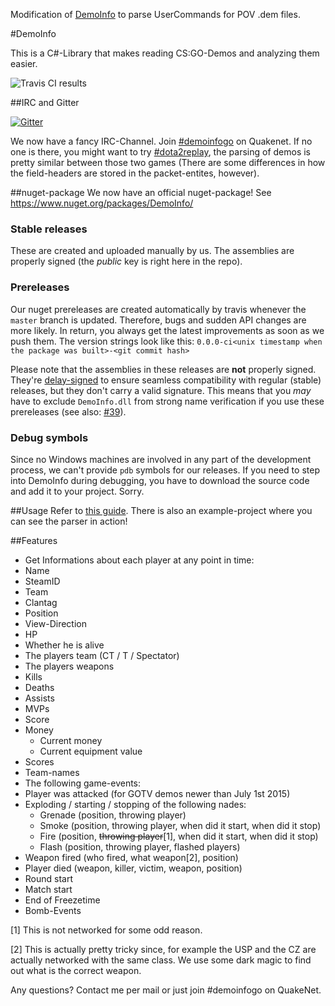 Modification of [DemoInfo](https://github.com/StatsHelix/demoinfo) to parse UserCommands for POV .dem files. 

#DemoInfo

This is a C#-Library that makes reading CS:GO-Demos and analyzing them easier. 

![Travis CI results](https://travis-ci.org/EHVAG/demoinfo.svg?branch=master)

##IRC and Gitter

[![Gitter](https://badges.gitter.im/Join%20Chat.svg)](https://gitter.im/EHVAG/demoinfo?utm_source=badge&utm_medium=badge&utm_campaign=pr-badge&utm_content=body_badge)

We now have a fancy IRC-Channel. Join [#demoinfogo](http://webchat.quakenet.org/?channels=demoinfogo) on Quakenet. If no one is there, you might want to try [#dota2replay](http://webchat.quakenet.org/?channels=dota2ŕeplay), the parsing of demos is pretty similar between those two games (There are some differences in how the field-headers are stored in the packet-entites, however).

##nuget-package
We now have an official nuget-package! See https://www.nuget.org/packages/DemoInfo/

### Stable releases

These are created and uploaded manually by us. The assemblies are properly signed (the *public* key is right here in the repo).

### Prereleases

Our nuget prereleases are created automatically by travis whenever the `master` branch is updated. Therefore, bugs and sudden API changes are more likely. In return, you always get the latest improvements as soon as we push them. The version strings look like this: `0.0.0-ci<unix timestamp when the package was built>-<git commit hash>`

Please note that the assemblies in these releases are **not** properly signed. They're [delay-signed](https://msdn.microsoft.com/en-us/library/t07a3dye.aspx) to ensure seamless compatibility with regular (stable) releases, but they don't carry a valid signature. This means that you *may* have to exclude `DemoInfo.dll` from strong name verification if you use these prereleases (see also: [#39](https://github.com/moritzuehling/demoinfo-public/pull/39)).

### Debug symbols

Since no Windows machines are involved in any part of the development process, we can't provide `pdb` symbols for our releases. If you need to step into DemoInfo during debugging, you have to download the source code and add it to your project. Sorry.

##Usage
Refer to [this guide](https://github.com/moritzuehling/demostatistics-generator/blob/master/README.md#usage-of-demoinfo-public). There is also an example-project where you can see the parser in action!

##Features 

* Get Informations about each player at any point in time: 
 * Name
 * SteamID
 * Team
 * Clantag
 * Position
 * View-Direction
 * HP
 * Whether he is alive
 * The players team (CT / T / Spectator)
 * The players weapons
 * Kills
 * Deaths
 * Assists
 * MVPs
 * Score
 * Money
    * Current money
    * Current equipment value
* Scores
* Team-names
* The following game-events: 
 * Player was attacked (for GOTV demos newer than July 1st 2015)
 * Exploding / starting / stopping of the following nades: 
    * Grenade (position, throwing player)
    * Smoke (position, throwing player, when did it start, when did it stop)
    * Fire (position, ~~throwing player~~[1], when did it start, when did it stop)
    * Flash (position, throwing player, flashed players)
 * Weapon fired (who fired, what weapon[2], position)
 * Player died (weapon, killer, victim, weapon, position)
 * Round start
 * Match start
 * End of Freezetime
 * Bomb-Events

[1] This is not networked for some odd reason. 

[2] This is actually pretty tricky since, for example the USP and the CZ are actually networked with the same class. We use some dark magic to find out what is the correct weapon. 
  
 Any questions? Contact me per mail or just join #demoinfogo on QuakeNet. 
